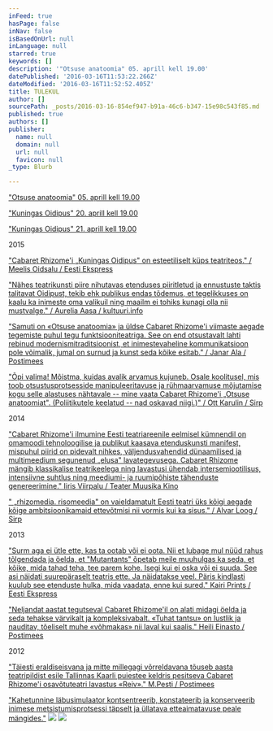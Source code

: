 ```yaml
---
inFeed: true
hasPage: false
inNav: false
isBasedOnUrl: null
inLanguage: null
starred: true
keywords: []
description: '"Otsuse anatoomia" 05. aprill kell 19.00'
datePublished: '2016-03-16T11:53:22.266Z'
dateModified: '2016-03-16T11:52:52.405Z'
title: TULEKUL
author: []
sourcePath: _posts/2016-03-16-854ef947-b91a-46c6-b347-15e98c543f85.md
published: true
authors: []
publisher:
  name: null
  domain: null
  url: null
  favicon: null
_type: Blurb

---
```

["Otsuse anatoomia" 05\. aprill kell 19.00][0]

["Kuningas Oidipus" 20\. aprill kell 19.00][1]

["Kuningas Oidipus" 21\. aprill kell 19.00][1]

2015

["Cabaret Rhizome'i „Kuningas Oidipus" on esteetiliselt küps teatriteos." / Meelis Oidsalu / Eesti Ekspress][2]

["Nähes teatrikunsti piire nihutavas etenduses piiritletud ja ennustuste taktis talitavat Oidipust, tekib ehk publikus endas tõdemus, et tegelikkuses on kaalu ka inimeste oma valikuil ning maailm ei tohiks kunagi olla nii mustvalge." / Aurelia Aasa / kultuuri.info][3]

["Samuti on «Otsuse anatoomia» ja üldse Cabaret Rhizome'i viimaste aegade tegemiste puhul tegu funktsiooniteatriga. See on end otsustavalt lahti rebinud modernismitraditsioonist, et inimestevaheline kommunikatsioon pole võimalik, jumal on surnud ja kunst seda kõike esitab." / Janar Ala / Postimees][4]

["Õpi valima! Mõistma, kuidas avalik arvamus kujuneb. Osale koolitusel, mis toob otsustusprotsesside manipuleeritavuse ja rühmaarvamuse mõjutamise kogu selle alastuses nähtavale -- mine vaata Cabaret Rhizome'i „Otsuse anatoomiat". (Poliitikutele keelatud -- nad oskavad niigi.)" / Ott Karulin / Sirp][5]

2014

["Cabaret Rhizome'i ilmumine Eesti teatriareenile eelmisel kümnendil on omamoodi tehnoloogilise ja publikut kaasava etenduskunsti manifest, mispuhul piirid on pidevalt nihkes, väljendusvahendid dünaamilised ja multimeedium segunenud „elusa" lavategevusega. Cabaret Rhizome mängib klassikalise teatrikeelega ning lavastusi ühendab intersemiootilisus, intensiivne suhtlus ning meediumi- ja ruumipõhiste tähenduste genereerimine." Iiris Viirpalu / Teater Muusika Kino][6]

[" „rhizomedia. risomeedia" on vaieldamatult Eesti teatri üks kõigi aegade kõige ambitsioonikamaid ettevõtmisi nii vormis kui ka sisus." / Alvar Loog / Sirp][7]

2013

["Surm aga ei ütle ette, kas ta ootab või ei oota. Nii et lubage mul nüüd rahus tõlgendada ja öelda, et "Mutantants" õpetab meile muuhulgas ka seda, et kõike, mida tahad teha, tee parem kohe. Isegi kui ei oska või ei suuda. See asi näidati suurepäraselt teatris ette. Ja näidatakse veel. Päris kindlasti kuulub see etenduste hulka, mida vaadata, enne kui sured." Kairi Prints / Eesti Ekspress][8]

["Neljandat aastat tegutseval Cabaret Rhizome'il on alati midagi öelda ja seda tehakse värvikalt ja kompleksivabalt. «Tuhat tantsu» on lustlik ja nauditav, tõeliselt muhe «võhmakas» nii laval kui saalis." Heili Einasto / Postimees][9]

2012

["Täiesti eraldiseisvana ja mitte millegagi võrreldavana tõuseb aasta teatripildist esile Tallinnas Kaarli puiestee keldris pesitseva Cabaret Rhizome'i osavõtuteatri lavastus «Reiv»."  M.Pesti / Postimees][10]

["Kahetunnine läbusimulaator kontsentreerib, konstateerib ja konserveerib inimese metsistumisprotsessi täpselt ja üllatava etteaimatavuse peale mängides."][11]
![](https://the-grid-user-content.s3-us-west-2.amazonaws.com/e1a60af5-d169-4af6-83c2-e6e89fb27eaa.jpg)
![](https://the-grid-user-content.s3-us-west-2.amazonaws.com/1d0df5d2-dbee-4e8e-ad2f-0cf012cb2a5d.jpg)

[0]: https://www.facebook.com/events/1358123884205194/
[1]: https://www.facebook.com/events/959970384109849/
[2]: http://ekspress.delfi.ee/areen/kompleksideta-oidipus?id=73197663
[3]: http://kultuur.info/blogi/blog/aurelia-aasa-raamistatud-inimene-piirideta-teatris/
[4]: http://kultuur.postimees.ee/3153883/teater-kui-pehme-kommunikatsioon
[5]: http://www.sirp.ee/s1-artiklid/teater/rosimanluse-katsepolugoon-valijatele/
[6]: https://leviolondingres.wordpress.com/2014/05/13/cabaret-rhizomei-risoomid/
[7]: http://www.sirp.ee/s1-artiklid/teater/digitaalse-olemise-talutav-kergus/
[8]: http://ekspress.delfi.ee/news/areen/enne-kui-sured-tantsi?id=65991484
[9]: http://kultuur.postimees.ee/1194714/tuhat-tantsu-enne-surma
[10]: http://arvamus.postimees.ee/1083534/teatri-aasta-2012-teatririndel-muutusteta
[11]: http://ekspress.delfi.ee/news/areen/luhiulevaade-maailma-asjust-teatris?id=64144675